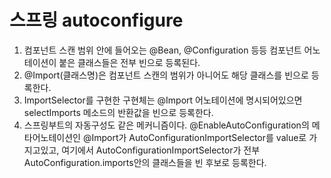 # 스프링 autoconfigure

1. 컴포넌트 스캔 범위 안에 들어오는 @Bean, @Configuration 등등 컴포넌트 어노테이션이 붙은 클래스들은 전부 빈으로 등록된다.
2. @Import(클래스명)은 컴포넌트 스캔의 범위가 아니어도 해당 클래스를 빈으로 등록한다.
3. ImportSelector를 구현한 구현체는 @Import 어노테이션에 명시되어있으면 selectImports 메소드의 반환값을 빈으로 등록한다.
4. 스프링부트의 자동구성도 같은 메커니즘이다. @EnableAutoConfiguration의 메타어노테이션인 @Import가 AutoConfigurationImportSelector를 value로 가지고있고,
   여기에서 AutoConfigurationImportSelector가 전부 AutoConfiguration.imports안의 클래스들을 빈 후보로 등록한다.

